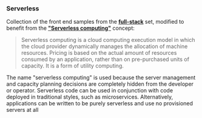 ### Serverless

Collection of the front end samples from the **[full-stack](https://github.com/longarone/code-samples/tree/master/full-stack)** set, modified to benefit from the **["Serverless computing"](https://en.wikipedia.org/wiki/Serverless_computing)** concept:

> Serverless computing is a cloud computing execution model in which the cloud provider dynamically manages the allocation of machine resources. Pricing is based on the actual amount of resources consumed by an application, rather than on pre-purchased units of capacity. It is a form of utility computing.

The name "serverless computing" is used because the server management and capacity planning decisions are completely hidden from the developer or operator. Serverless code can be used in conjunction with code deployed in traditional styles, such as microservices. Alternatively, applications can be written to be purely serverless and use no provisioned servers at all

